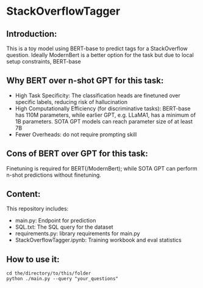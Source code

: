 # StackOverflowTagger

## Introduction:
This is a toy model using BERT-base to predict tags for a StackOverflow question. Ideally ModernBert is a better option for the task but due to local setup constraints, BERT-base

## Why BERT over n-shot GPT for this task:
- High Task Specificity: The classification heads are finetuned over specific labels, reducing risk of hallucination 
- High Computationally Efficiency (for discriminative tasks): BERT-base has 110M parameters, while earlier GPT, e.g. LLaMA1, has a minimum of 1B parameters. SOTA GPT models can reach parameter size of at least 7B
- Fewer Overheads: do not require prompting skill

## Cons of BERT over GPT for this task:
Finetuning is required for BERT(/ModernBert); while SOTA GPT can perform n-shot predictions without finetuning.

## Content:
This repository includes:
- main.py: Endpoint for prediction
- SQL.txt: The SQL query for the dataset
- requirements.py: library requirements for main.py
- StackOverflowTagger.ipynb: Training workbook and eval statistics

## How to use it:
```
cd the/directory/to/this/folder
python ./main.py --query "your_questions"
 
```
